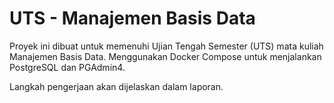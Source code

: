 # UTS - Manajemen Basis Data

Proyek ini dibuat untuk memenuhi Ujian Tengah Semester (UTS) mata kuliah Manajemen Basis Data.
Menggunakan Docker Compose untuk menjalankan PostgreSQL dan PGAdmin4.

Langkah pengerjaan akan dijelaskan dalam laporan.
